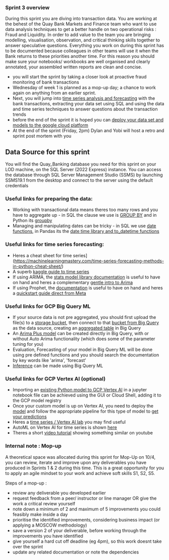 ### Sprint 3 overview 

During this sprint you are diving into transaction data. You are working at the behest of the Quay Bank Markets and Finance team who want to use data analysis techniques to get a better handle on two operational risks : Fraud and Liquidity.
In order to add value to the team you are bringing modelling, visualisation, observation, and critical thinking skills together to answer speculative questions. 
Everything you work on during this sprint has to be documented because colleagues in other teams will use it when the Bank returns to these priorities another time. For this reason you should make sure your notebooks/ workbooks are well organised and clearly annotated, your assembled written reports are clean and concise. 

- you will start the sprint by taking a closer look at proactive fraud monitoring of bank transactions
- Wednesday of week 1 is planned as a mop-up day; a chance to work again on anything from an earlier sprint.  
- Next, you will jump into [time series analysis and forecasting](https://github.com/siandav/lbg_incubation_delegates/blob/main/Sprint_3_prevent_forecast/Sprint%203%20-%20Time%20Series%20Analysis%20%26%20Forecasting%20Transactions.pdf) with the bank transactions, extracting your data set using SQL and using the data and time series techniques to answer questions about the transaction trends
- before the end of the sprint it is hoped you can [deploy your data set and models to the google cloud platform](https://github.com/siandav/lbg_incubation_delegates/blob/main/Sprint_3_prevent_forecast/Sprint%203%20-%20Forecast%20and%20Fraud%20deploy%20to%20GCP.pdf)
- At the end of the sprint (Friday, 2pm) Dylan and Yobi will host a retro and sprint post mortem with you 

## Data Source for this sprint 

You will find the Quay_Banking database you need for this sprint on your LOD machine, on the SQL Server (2022 Express) instance. 
You can access the database through SQL Server Management Studio (SSMS) by launching SSMS19.1 from the desktop and connect to the server using the default credentials

### Useful links for preparing the data:
- Working with transactional data means theres too many rows and you have to aggregate up - in SQL the clause we use is [GROUP BY](https://www.w3schools.com/mysql/mysql_groupby.asp) and in Python its [groupby](https://medium.com/nerd-for-tech/grouping-and-sampling-time-series-data-2bafe98302ab)
- Managing and manipulating dates can be tricky - in SQL we use [date functions](https://www.w3schools.com/sql/sql_ref_sqlserver.asp), in Pandas its the [date time library and to_datetime functions](https://pandas.pydata.org/docs/user_guide/timeseries.html) 


### Useful links for time series forecasting: 
- Heres a cheat sheet for time series](https://machinelearningmastery.com/time-series-forecasting-methods-in-python-cheat-sheet/)
-  A superb [kaggle guide to time series](https://www.kaggle.com/code/prashant111/complete-guide-on-time-series-analysis-in-python)
-  If using ARIMA, the [stats model library documentation](https://www.statsmodels.org/stable/generated/statsmodels.tsa.arima.model.ARIMA.html#statsmodels.tsa.arima.model.ARIMA) is useful to have on hand and heres a complementary [gentle intro to Arima](https://www.kdnuggets.com/2023/08/times-series-analysis-arima-models-python.html)
-  If using Prophet, the [documentation](https://prophet.readthedocs.io/en/latest/) is useful to have on hand and heres a [quickstart guide direct from Meta](https://facebook.github.io/prophet/docs/quick_start.html#python-api) 

### Useful links for GCP Big Query ML 
- If your source data is not pre aggregated, you should first upload the file(s) to a [storage bucket](https://cloud.google.com/storage/docs/uploading-objects), then connect to that [bucket from Big Query](https://cloud.google.com/bigquery?hl=en#transfer-data-into-bigquery) as the data source, creating an [aggregated table](https://cloud.google.com/bigquery/docs/tables)  in Big Query
- An [Arima Plus model](https://cloud.google.com/bigquery/docs/reference/standard-sql/bigqueryml-syntax-create-time-series) can be created directly in Big Query, with or without Auto Arima functionality (which does some of the parameter tuning for you)
- Evaluation, Forecasting of your model in Big Query ML will be done using pre defined functions and you should search the documentation by key words like 'arima', 'forecast'
- [Inference](https://cloud.google.com/bigquery/docs/inference-overview) can be made using Big Query ML

### Useful links for GCP Vertex AI (optional) 
- Importing an [existing Python model to GCP Vertex AI](https://cloud.google.com/vertex-ai/docs/model-registry/import-model) in a jupyter notebook file can be achieved using the GUI or Cloud Shell, adding it to the GCP model registry
- Once your custom model is up on Vertex AI, you need to deploy the [model](https://cloud.google.com/vertex-ai/docs/predictions/overview#model_deployment) and follow the appropriate pipeline for this type of model to [get your predictions](https://cloud.google.com/vertex-ai/docs/tabular-data/forecasting/get-predictions)
- Heres a [time series / Vertex AI lab](https://codelabs.developers.google.com/codelabs/time-series-forecasting-with-cloud-ai-platform#0) you may find useful
- AutoML on Vertex AI for time series is shown [here](cloud.google.com/vertex-ai/docs/tabular-data/forecasting/overview)
- Theres a short [video tutorial](youtube.com/watch?v=5-qjRpjdE5s) showing something similar on youtube

### Internal note : Mop-up 
A theoretical space was allocated during this sprint for Mop-Up on 10/4, you can review, iterate and improve upon any deliverables you have produced in Sprints 1 & 2 during this time. This is a great opportunity for you to apply an agile mindset to your work and achieve soft skills S1, S2, S5.  

Steps of a mop-up : 
- review any deliverable you developed earlier 
- request feedback from a peer/ instructor or line manager OR give the work a critical review yourself 
- note down a minimum of 2 and maximum of 5 improvements you could feasibly make inside a day 
- prioritise the identified improvements, considering business impact (or applying a MOSCOW methodology) 
- save a version 2 of your deliverable, before working through the improvements you have identified
- give yourself a hard cut off deadline (eg 4pm), so this work doesnt take over the sprint
- update any related documentation or note the dependencies 

